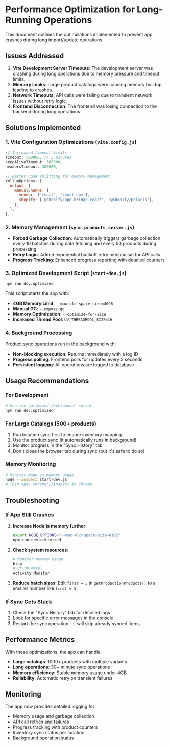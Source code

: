 # Performance Optimization for Long-Running Operations

This document outlines the optimizations implemented to prevent app crashes during long import/update operations.

## Issues Addressed

1. **Vite Development Server Timeouts**: The development server was crashing during long operations due to memory pressure and timeout limits.
2. **Memory Leaks**: Large product catalogs were causing memory buildup leading to crashes.
3. **Network Timeouts**: API calls were failing due to transient network issues without retry logic.
4. **Frontend Disconnection**: The frontend was losing connection to the backend during long operations.

## Solutions Implemented

### 1. Vite Configuration Optimizations (`vite.config.js`)

```javascript
// Increased timeout limits
timeout: 300000, // 5 minutes
keepAliveTimeout: 300000,
headersTimeout: 300000,

// Better code splitting for memory management
rollupOptions: {
  output: {
    manualChunks: {
      vendor: ['react', 'react-dom'],
      shopify: ['@shopify/app-bridge-react', '@shopify/polaris'],
    },
  },
},
```

### 2. Memory Management (`sync.products.server.js`)

- **Forced Garbage Collection**: Automatically triggers garbage collection every 10 batches during data fetching and every 50 products during processing
- **Retry Logic**: Added exponential backoff retry mechanism for API calls
- **Progress Tracking**: Enhanced progress reporting with detailed counters

### 3. Optimized Development Script (`start-dev.js`)

```bash
npm run dev:optimized
```

This script starts the app with:

- **4GB Memory Limit**: `--max-old-space-size=4096`
- **Manual GC**: `--expose-gc`
- **Memory Optimization**: `--optimize-for-size`
- **Increased Thread Pool**: `UV_THREADPOOL_SIZE=16`

### 4. Background Processing

Product sync operations run in the background with:

- **Non-blocking execution**: Returns immediately with a log ID
- **Progress polling**: Frontend polls for updates every 3 seconds
- **Persistent logging**: All operations are logged to database

## Usage Recommendations

### For Development

```bash
# Use the optimized development server
npm run dev:optimized
```

### For Large Catalogs (500+ products)

1. Run location sync first to ensure inventory mapping
2. Use the product sync (it automatically runs in background)
3. Monitor progress in the "Sync History" tab
4. Don't close the browser tab during sync (but it's safe to do so)

### Memory Monitoring

```bash
# Monitor Node.js memory usage
node --inspect start-dev.js
# Then open chrome://inspect in Chrome
```

## Troubleshooting

### If App Still Crashes

1. **Increase Node.js memory further**:

   ```bash
   export NODE_OPTIONS="--max-old-space-size=8192"
   npm run dev:optimized
   ```

2. **Check system resources**:

   ```bash
   # Monitor memory usage
   htop
   # Or on macOS
   Activity Monitor
   ```

3. **Reduce batch sizes**: Edit `first = 5` in `getProductionProducts()` to a smaller number like `first = 3`

### If Sync Gets Stuck

1. Check the "Sync History" tab for detailed logs
2. Look for specific error messages in the console
3. Restart the sync operation - it will skip already synced items

## Performance Metrics

With these optimizations, the app can handle:

- **Large catalogs**: 1000+ products with multiple variants
- **Long operations**: 30+ minute sync operations
- **Memory efficiency**: Stable memory usage under 4GB
- **Reliability**: Automatic retry on transient failures

## Monitoring

The app now provides detailed logging for:

- Memory usage and garbage collection
- API call retries and failures
- Progress tracking with product counters
- Inventory sync status per location
- Background operation status

